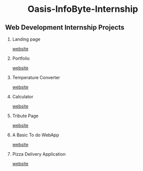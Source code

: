<h1 align=center>Oasis-InfoByte-Internship</h1>


<h2> Web Development Internship Projects </h2>

<ol>
  <li> Landing page </li>
  <p><a href="https://oibsip-task1.netlify.app/">website</a></p>
  
  <li> Portfolio </li>
  <p><a href="https://oibsip-task2.netlify.app/">website</a></p>
  
  <li> Temperature Converter </li>
  <p><a href="https://oibsip-task3.netlify.app/">website</a></p>
  
  <li> Calculator </li>
  <p><a href="https://oibsip-task4.netlify.app/">website</a></p>
  
  <li> Tribute Page </li>
  <p><a href="https://oibsip-task5.netlify.app/">website</a></p>
  
  <li> A Basic To do WebApp </li>
  <p><a href="https://oibsip-task6.netlify.app/">website</a></p>
  
  <li> Pizza Delivery Application </li>
  <p><a href="https://piza-delivery-shop.herokuapp.com/">website</a></p>
  
  </ol>

